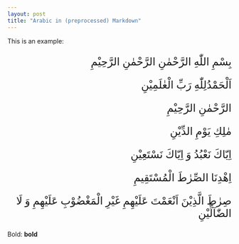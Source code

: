 ```yaml
---
layout: post
title: "Arabic in (preprocessed) Markdown"
---
```


This is an example:

<p style="font-family: me_quran; font-size: 24; text-align: right;">
بِسْمِ اللّٰهِ الرَّحْمٰنِ الرَّحْمٰنِ الرَّحِيْمِ
</p>

<p style="font-family: me_quran; font-size: 24; text-align: right;">
اَلْحَمْدُلِلّٰهِ رَبِّ الْعٰلَمِيْنِ
</p>

<p style="font-family: me_quran; font-size: 24; text-align: right;">
الرَّحْمٰنِ الرَّحِيْمِ
</p>

<p style="font-family: me_quran; font-size: 24; text-align: right;">
مٰلِكِ يَوْمِ الدِّيْنِ
</p>


<p style="font-family: me_quran; font-size: 24; text-align: right;">
اِيّاكَ نَعْبُدُ وَ اِيّاكَ نَسْتَعِيْنِ
</p>

<p style="font-family: me_quran; font-size: 24; text-align: right;">
اِهْدِنَا الصِّرٰطَ الْمُسْتَقِيمِ
</p>

<p style="font-family: me_quran; font-size: 24; text-align: right;">
صِرٰطَ الَّذِيْنَ اَنْعَمْتَ عَلَيْهِمِ غَيْرِ الْمَغْضُوْبِ عَلَيْهِمِ
وَ لَا الضّٰآلِّيْنِ
</p>

Bold: **bold**
